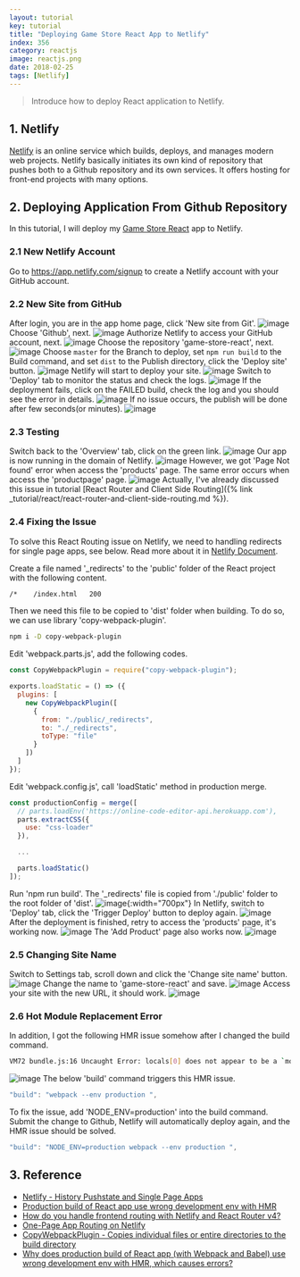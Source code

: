 ```yaml
---
layout: tutorial
key: tutorial
title: "Deploying Game Store React App to Netlify"
index: 356
category: reactjs
image: reactjs.png
date: 2018-02-25
tags: [Netlify]
---
```


> Introduce how to deploy React application to Netlify.

## 1. Netlify
[Netlify](https://www.netlify.com/) is an online service which builds, deploys, and manages modern web projects.  Netlify basically initiates its own kind of repository that pushes both to a Github repository and its own services. It offers hosting for front-end projects with many options.

## 2. Deploying Application From Github Repository
In this tutorial, I will deploy my [Game Store React](https://github.com/jojozhuang/game-store-react) app to Netlify.
### 2.1 New Netlify Account
Go to https://app.netlify.com/signup to create a Netlify account with your GitHub account.
### 2.2 New Site from GitHub
After login, you are in the app home page, click 'New site from Git'.
![image](/public/tutorials/356/app.png)
Choose 'Github', next.
![image](/public/tutorials/356/newsite.png)
Authorize Netlify to access your GitHub account, next.
![image](/public/tutorials/356/authorize.png)
Choose the repository 'game-store-react', next.
![image](/public/tutorials/356/repository.png)
Choose `master` for the Branch to deploy, set `npm run build` to the Build command, and set `dist` to the Publish directory, click the 'Deploy site' button.
![image](/public/tutorials/356/options.png)
Netlify will start to deploy your site.
![image](/public/tutorials/356/inprogress.png)
Switch to 'Deploy' tab to monitor the status and check the logs.
![image](/public/tutorials/356/monitor.png)
If the deployment fails, click on the FAILED build, check the log and you should see the error in details.
![image](/public/tutorials/356/errorlog.png)
If no issue occurs, the publish will be done after few seconds(or minutes).
![image](/public/tutorials/356/published.png)
### 2.3 Testing
Switch back to the 'Overview' tab, click on the green link.
![image](/public/tutorials/356/overview.png)
Our app is now running in the domain of Netlify.
![image](/public/tutorials/356/home.png)
However, we got 'Page Not found' error when access the 'products' page. The same error occurs when access the 'productpage' page.
![image](/public/tutorials/356/pagenotfound.png)
Actually, I've already discussed this issue in tutorial [React Router and Client Side Routing]({% link _tutorial/react/react-router-and-client-side-routing.md %}).
### 2.4 Fixing the Issue
To solve this React Routing issue on Netlify, we need to handling redirects for single page apps, see below. Read more about it in [Netlify Document](https://www.netlify.com/docs/redirects/#history-pushstate-and-single-page-apps).

Create a file named '\_redirects' to the 'public' folder of the React project with the following content.
```sh
/*    /index.html   200
```
Then we need this file to be copied to 'dist' folder when building. To do so, we can use library 'copy-webpack-plugin'.
```sh
npm i -D copy-webpack-plugin
```
Edit 'webpack.parts.js', add the following codes.
```javascript
const CopyWebpackPlugin = require("copy-webpack-plugin");

exports.loadStatic = () => ({
  plugins: [
    new CopyWebpackPlugin([
      {
        from: "./public/_redirects",
        to: "./_redirects",
        toType: "file"
      }
    ])
  ]
});
```
Edit 'webpack.config.js', call 'loadStatic' method in production merge.
```javascript
const productionConfig = merge([
  // parts.loadEnv('https://online-code-editor-api.herokuapp.com'),
  parts.extractCSS({
    use: "css-loader"
  }),

  ...

  parts.loadStatic()
]);
```
Run 'npm run build'. The '\_redirects' file is copied from './public' folder to the root folder of 'dist'.
![image](/public/tutorials/356/dist.png){:width="700px"}
In Netlify, switch to 'Deploy' tab, click the 'Trigger Deploy' button to deploy again.
![image](/public/tutorials/356/triggerdeploy.png)
After the deployment is finished, retry to access the 'products' page, it's working now.
![image](/public/tutorials/356/worked.png)
The 'Add Product' page also works now.
![image](/public/tutorials/356/add.png)
### 2.5 Changing Site Name
Switch to Settings tab, scroll down and click the 'Change site name' button.
![image](/public/tutorials/356/settings.png)
Change the name to 'game-store-react' and save.
![image](/public/tutorials/356/changename.png)
Access your site with the new URL, it should work.
![image](/public/tutorials/356/newname.png)
### 2.6 Hot Module Replacement Error
In addition, I got the following HMR issue somehow after I changed the build command.
```sh
VM72 bundle.js:16 Uncaught Error: locals[0] does not appear to be a `module` object with Hot Module replacement API enabled. You should disable react-transform-hmr in production by using `env` section in Babel configuration. See the example in README: https://github.com/gaearon/react-transform-hmr
```
![image](/public/tutorials/356/hmr.png)
The below 'build' command triggers this HMR issue.
```javascript
"build": "webpack --env production ",
```
To fix the issue, add 'NODE_ENV=production' into the build command. Submit the change to Github, Netlify will automatically deploy again, and the HMR issue should be solved.
```javascript
"build": "NODE_ENV=production webpack --env production ",
```
## 3. Reference
* [Netlify - History Pushstate and Single Page Apps](https://www.netlify.com/docs/redirects/#history-pushstate-and-single-page-apps)
* [Production build of React app use wrong development env with HMR](https://stackoverflow.com/questions/36153628/why-does-production-build-of-react-app-with-webpack-and-babel-use-wrong-develo)
* [How do you handle frontend routing with Netlify and React Router v4?](https://www.reddit.com/r/Frontend/comments/6h34h0/how_do_you_handle_frontend_routing_with_netlify/)
* [One-Page App Routing on Netlify](https://www.crookm.com/2018/02/one-page-app-routing-on-netlify.html)
* [CopyWebpackPlugin - Copies individual files or entire directories to the build directory](https://webpack.js.org/plugins/copy-webpack-plugin/)
* [Why does production build of React app (with Webpack and Babel) use wrong development env with HMR, which causes errors?](https://stackoverflow.com/questions/36153628/why-does-production-build-of-react-app-with-webpack-and-babel-use-wrong-develo)
